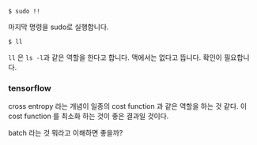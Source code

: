 ```
$ sudo !! 
```

마지막 명령을 sudo로 실행합니다.

```
$ ll
```

`ll` 은 `ls -l`과 같은 역할을 한다고 합니다. 맥에서는 없다고 뜹니다. 확인이 필요합니다.


### tensorflow

cross entropy 라는 개념이 일종의 cost function 과 같은 역할을 하는 것 같다. 이 cost function 를 최소화 하는 것이 좋은 결과일 것이다.

batch 라는 것 뭐라고 이해하면 좋을까?